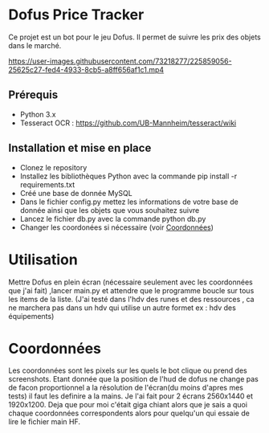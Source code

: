 # Dofus Price Tracker

Ce projet est un bot pour le jeu Dofus. Il permet de suivre les prix des objets dans le marché.

https://user-images.githubusercontent.com/73218277/225859056-25625c27-fed4-4933-8cb5-a8ff656af1c1.mp4

## Prérequis

- Python 3.x
- Tesseract OCR : https://github.com/UB-Mannheim/tesseract/wiki

## Installation et mise en place

- Clonez le repository
- Installez les bibliothèques Python avec la commande pip install -r requirements.txt
- Créé une base de donnée MySQL
- Dans le fichier config.py mettez les informations de votre base de donnée ainsi que les objets que vous souhaitez suivre
- Lancez le fichier db.py avec la commande python db.py
- Changer les coordonées si nécessaire (voir [Coordonnées](#coordonnées))

# Utilisation

Mettre Dofus en plein écran (nécessaire seulement avec les coordonnées que j'ai fait) ,lancer main.py et attendre que le programme boucle sur tous les items de la liste.
(J'ai testé dans l'hdv des runes et des ressources , ca ne marchera pas dans un hdv qui utilise un autre formet ex : hdv des équipements)

# Coordonnées

Les coordonnées sont les pixels sur les quels le bot clique ou prend des screenshots. Etant donnée que la position de l'hud de dofus ne change pas de facon proportionnel a la résolution de l'écran(du moins d'apres mes tests) il faut les definire a la mains. Je l'ai fait pour 2 écrans 2560x1440 et 1920x1200.
Deja que pour moi c'était giga chiant alors que je sais a quoi chaque coordonnées correspondents alors pour quelqu'un qui essaie de lire le fichier main HF.
